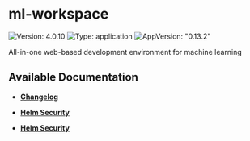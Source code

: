 # ml-workspace

![Version: 4.0.10](https://img.shields.io/badge/Version-4.0.10-informational?style=flat-square) ![Type: application](https://img.shields.io/badge/Type-application-informational?style=flat-square) ![AppVersion: "0.13.2"](https://img.shields.io/badge/AppVersion-"0.13.2"-informational?style=flat-square)

All-in-one web-based development environment for machine learning

## Available Documentation

- [**Changelog**](CHANGELOG)

- [**Helm Security**](container-security)

- [**Helm Security**](helm-security)

